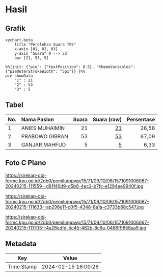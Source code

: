 # Hasil

## Grafik

```mermaid
xychart-beta
    title "Perolehan Suara TPS"
    x-axis [01, 02, 03]
    y-axis "Suara" 0 --> 53
    bar [21, 53, 5]
```

```mermaid
%%{init: {"pie": {"textPosition": 0.5}, "themeVariables": {"pieOuterStrokeWidth": "5px"}} }%%
pie showData
    "1" : 21
    "2" : 53
    "3" : 5
```

## Tabel

| No. | Nama Paslon    | Suara | Suara (raw) | Persentase |
|:--- |:-------------- | -----:| -----------:| ----------:|
| 1   | ANIES MUHAIMIN | 21    | [21][p-1]   | 26,58      |
| 2   | PRABOWO GIBRAN | 53    | [53][p-2]   | 67,09      |
| 3   | GANJAR MAHFUD  | 5     | [5][p-3]    | 6,33       |


[p-1]: https://github.com/gigit-pemilu/pemilu-2024-15-jambi/blob/main/pilpres/hitung-suara/sub/15-jambi/sub/71-kota-jambi/sub/09-alam-barajo/sub/1006-simpang-rimbo/sub/067-tps/sub/paslon-1.txt
[p-2]: https://github.com/gigit-pemilu/pemilu-2024-15-jambi/blob/main/pilpres/hitung-suara/sub/15-jambi/sub/71-kota-jambi/sub/09-alam-barajo/sub/1006-simpang-rimbo/sub/067-tps/sub/paslon-2.txt
[p-3]: https://github.com/gigit-pemilu/pemilu-2024-15-jambi/blob/main/pilpres/hitung-suara/sub/15-jambi/sub/71-kota-jambi/sub/09-alam-barajo/sub/1006-simpang-rimbo/sub/067-tps/sub/paslon-3.txt

## Foto C Plano

https://sirekap-obj-formc.kpu.go.id/2db0/pemilu/ppwp/15/71/09/10/06/1571091006067-20240215-111559--d81f46d9-d5b6-4ec2-b7fc-e1294ee9840f.jpg

https://sirekap-obj-formc.kpu.go.id/2db0/pemilu/ppwp/15/71/09/10/06/1571091006067-20240215-111633--ab296e11-c0f5-4348-8a1a-c3733b88c547.jpg

https://sirekap-obj-formc.kpu.go.id/2db0/pemilu/ppwp/15/71/09/10/06/1571091006067-20240215-111703--4a26edfd-5c45-482b-8c6a-0486f9658aa9.jpg


## Metadata

| Key        | Value               |
| ---------- | ------------------- |
| Time Stamp | 2024-02-15 16:00:26 |



